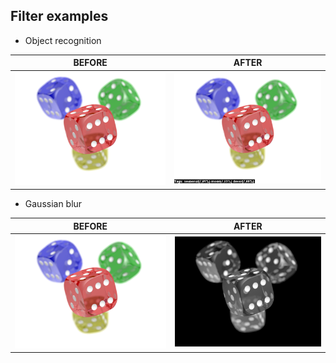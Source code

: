 
## Filter examples

- Object recognition

| BEFORE                    | AFTER                                 |
|---------------------------|---------------------------------------|
| ![](misc\dice_before.png) | ![](misc\dice_object_recognition.png) |

- Gaussian blur

| BEFORE                    | AFTER                            |
|---------------------------|----------------------------------|
| ![](misc\dice_before.png) | ![](misc\dice_gaussian_blur.png) |
